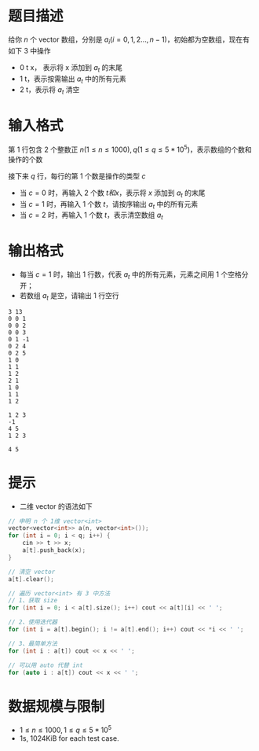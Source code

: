 # 题目描述

给你 $n$ 个 vector<int> 数组，分别是 $a_i(i=0,1,2...,n-1)$，初始都为空数组，现在有如下 3 中操作
* 0 t x， 表示将 x 添加到 $a_t$ 的末尾
* 1 t，表示按需输出 $a_t$ 中的所有元素
* 2 t，表示将 $a_t$ 清空

# 输入格式

第 1 行包含 2 个整数正 $n(1 \le n \le 1000), q(1 \le q \le 5*10^5)$，表示数组的个数和操作的个数

接下来 $q$ 行，每行的第 1 个数是操作的类型 $c$
* 当 $c = 0$ 时，再输入 2 个数 $t 和 x$，表示将 $x$ 添加到 $a_t$ 的末尾
* 当 $c = 1$ 时，再输入 1 个数 $t$，请按序输出 $a_t$ 中的所有元素
* 当 $c = 2$ 时，再输入 1 个数 $t$，表示清空数组 $a_t$

# 输出格式
* 每当 $c = 1$ 时，输出 1 行数，代表 $a_t$ 中的所有元素，元素之间用 1 个空格分开；
* 若数组 $a_t$ 是空，请输出 1 行空行

```input1
3 13
0 0 1
0 0 2
0 0 3
0 1 -1
0 2 4
0 2 5
1 0
1 1
1 2
2 1
1 0
1 1
1 2
```

```output1
1 2 3
-1
4 5
1 2 3

4 5
```

# 提示
* 二维 vector 的语法如下
```c++
// 申明 n 个 1维 vector<int>
vector<vector<int>> a(n, vector<int>());
for (int i = 0; i < q; i++) {
    cin >> t >> x;
    a[t].push_back(x);
}

// 清空 vector
a[t].clear();

// 遍历 vector<int> 有 3 中方法
// 1、获取 size
for (int i = 0; i < a[t].size(); i++) cout << a[t][i] << ' ';

// 2、使用迭代器
for (int i = a[t].begin(); i != a[t].end(); i++) cout << *i << ' ';

// 3、最简单方法
for (int i : a[t]) cout << x << ' ';

// 可以用 auto 代替 int
for (auto i : a[t]) cout << x << ' ';
```

# 数据规模与限制
* $1 \le n \le 1000, 1 \le q \le 5*10^5$
* 1s, 1024KiB for each test case.